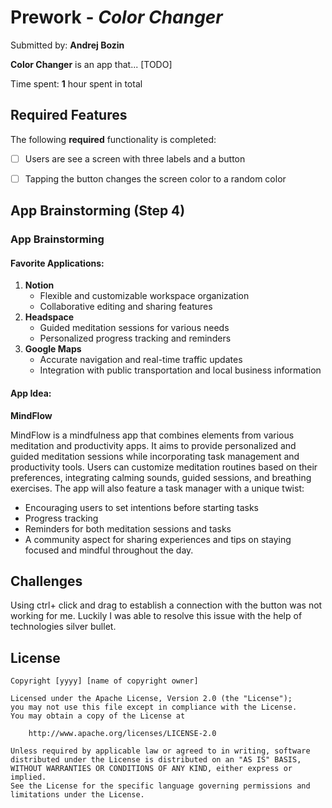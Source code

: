 # Prework - *Color Changer*

Submitted by: **Andrej Bozin**

**Color Changer** is an app that... [TODO] 

Time spent: **1** hour spent in total

## Required Features

The following **required** functionality is completed:

- [ ] Users are see a screen with three labels and a button
- [ ] Tapping the button changes the screen color to a random color
 


## App Brainstorming (Step 4)
### App Brainstorming

#### Favorite Applications:

1. **Notion**
   - Flexible and customizable workspace organization
   - Collaborative editing and sharing features
2. **Headspace**
   - Guided meditation sessions for various needs
   - Personalized progress tracking and reminders
3. **Google Maps**
   - Accurate navigation and real-time traffic updates
   - Integration with public transportation and local business information

#### App Idea: 

**MindFlow**

MindFlow is a mindfulness app that combines elements from various meditation and productivity apps. It aims to provide personalized and guided meditation sessions while incorporating task management and productivity tools. Users can customize meditation routines based on their preferences, integrating calming sounds, guided sessions, and breathing exercises. The app will also feature a task manager with a unique twist:
   - Encouraging users to set intentions before starting tasks
   - Progress tracking
   - Reminders for both meditation sessions and tasks
   - A community aspect for sharing experiences and tips on staying focused and mindful throughout the day.

## Challenges
Using ctrl+ click and drag to establish a connection with the button was not working for me. Luckily I was able to resolve this issue with the help of technologies silver bullet.

## License

    Copyright [yyyy] [name of copyright owner]

    Licensed under the Apache License, Version 2.0 (the "License");
    you may not use this file except in compliance with the License.
    You may obtain a copy of the License at

        http://www.apache.org/licenses/LICENSE-2.0

    Unless required by applicable law or agreed to in writing, software
    distributed under the License is distributed on an "AS IS" BASIS,
    WITHOUT WARRANTIES OR CONDITIONS OF ANY KIND, either express or implied.
    See the License for the specific language governing permissions and
    limitations under the License.
